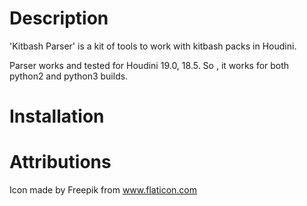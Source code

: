 # Description
'Kitbash Parser' is a kit of tools to work with kitbash packs in Houdini.

Parser works and tested for Houdini 19.0, 18.5. So , it works for both python2 and python3 builds.

# Installation

# Attributions

Icon made by Freepik from www.flaticon.com

